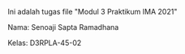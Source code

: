 Ini adalah tugas file "Modul 3 Praktikum IMA 2021"

Nama: Senoaji Sapta Ramadhana

Kelas: D3RPLA-45-02